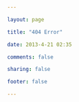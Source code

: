 ```yaml
---

layout: page

title: "404 Error"

date: 2013-4-21 02:35

comments: false

sharing: false

footer: false

---
```



